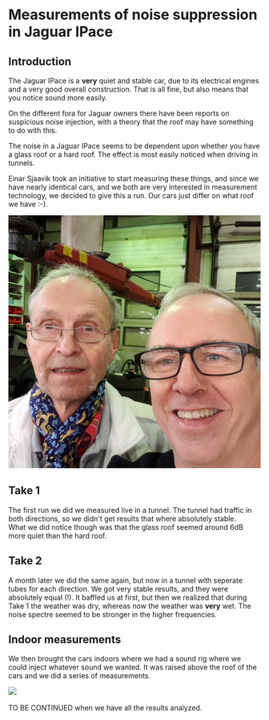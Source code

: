 #  Measurements of noise suppression in Jaguar IPace

##  Introduction

The Jaguar IPace is a **very** quiet and stable car, due to its electrical engines and a very good overall construction.  That is all fine, but also means that you notice sound more easily.

On the different fora for Jaguar owners there have been reports on suspicious noise injection, with a theory that the roof may have something to do with this.

The noise in a Jaguar IPace seems to be dependent upon whether you have a glass roof or a hard roof.  The effect is most easily noticed when driving in tunnels.

Einar Sjaavik took an initiative to start measuring these things, and since we have nearly identical cars, and we both are very interested in measurement technology, we decided to give this a run.  Our cars just differ on what roof we have :-).

![](images/20191121_174904.jpg)

## Take 1

The first run we did we measured live in a tunnel.  The tunnel had traffic in both directions, so we didn't get results that where absolutely stable.  
What we did notice though was that the glass roof seemed around 6dB more quiet than the hard roof.

## Take 2

A month later we did the same again, but now in a tunnel with seperate tubes for each direction.  We got very stable results, and they were absolutely equal (!).  It baffled us at first, but then we realized that during Take 1 the weather was dry, whereas now the weather was **very** wet. The noise spectre seemed to be stronger in the higher frequencies.  

## Indoor measurements

We then brought the cars indoors where we had a sound rig where we could inject whatever sound we wanted.  It was raised above the roof of the cars and we did a series of measurements.

![](images/20191121_163742.jpg)


TO BE CONTINUED when we have all the results analyzed. 
